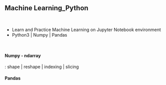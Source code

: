 ## Machine Learning_Python 

<br>

- Learn and Practice Machine Learning on Jupyter Notebook environment
- Python3 | Numpy | Pandas 

<br>


#### Numpy - ndarray
: shape | reshape | indexing | slicing


#### Pandas
